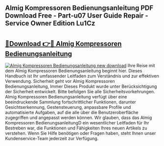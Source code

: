 ## Almig Kompressoren Bedienungsanleitung PDF Download Free - Part-u07 User Guide Repair - Service Owner Edition Lu1Cz

# <h2><a href="http://df1fbqy.blite.top/?on=Almig+Kompressoren+Bedienungsanleitung">🔗Download 👉🔴 Almig Kompressoren Bedienungsanleitung</a></h2>

[![Almig Kompressoren Bedienungsanleitung new download](https://i.imgur.com/lujVjoI.png)](http://df1fbqy.blite.top/?on=Almig+Kompressoren+Bedienungsanleitung)
Ihre Reise mit dem Almig Kompressoren Bedienungsanleitung beginnt hier. Dieses Handbuch ist Ihr umfassender Leitfaden zum Verständnis und zur effektiven Verwendung. Sicherheit geht vor Almig Kompressoren Bedienungsanleitung, Immer Dieses Produkt wurde unter Berücksichtigung der Sicherheit entwickelt. Bitte befolgen Sie alle Sicherheitsvorkehrungen. Almig Kompressoren Bedienungsanleitung verfügt über eine beeindruckende Sammlung fortschrittlicher Funktionen, darunter Gesichtserkennung, Gestensteuerung, anpassbare Profile und automatisierte Aufgaben, auf die alle über die Benutzeroberfläche zugegriffen und angepasst werden können. Wir glauben, dass das Almig Kompressoren BedienungsanleitungD ein wesentlicher Leitfaden für Ihr Bestreben war, die Funktionen und Fähigkeiten Ihres neuen Artikels zu verstehen. Wenn Sie Hilfe benötigen oder Fragen haben, steht Ihnen unser Kundenservice-Team jederzeit zur Verfügung.
